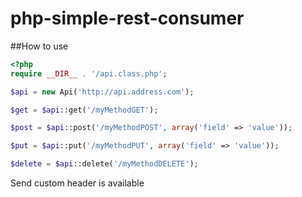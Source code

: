 # php-simple-rest-consumer

##How to use
```php
<?php
require __DIR__ . '/api.class.php';

$api = new Api('http://api.address.com');

$get = $api::get('/myMethodGET');

$post = $api::post('/myMethodPOST', array('field' => 'value'));

$put = $api::put('/myMethodPUT', array('field' => 'value'));

$delete = $api::delete('/myMethodDELETE');
```

Send custom header is available